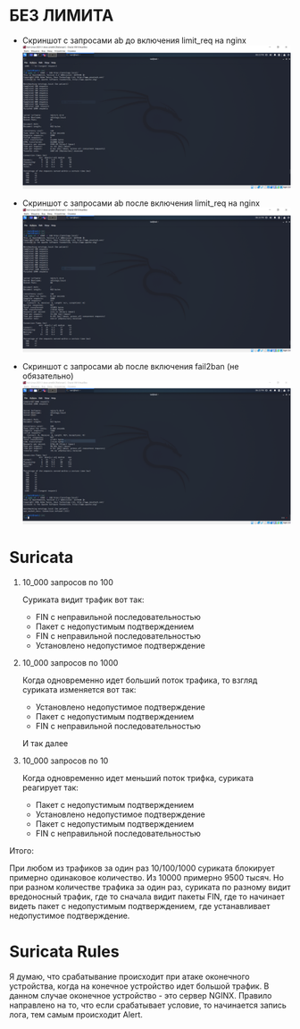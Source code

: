 # БЕЗ ЛИМИТА

* Скриншот с запросами ab до включения limit_req на nginx
![](pic/um.PNG)

* Скриншот с запросами ab после включения limit_req на nginx
![](pic/dois.PNG)

* Скриншот с запросами ab после включения fail2ban (не обязательно)
![](pic/tres.PNG)

# Suricata

1. 10_000 запросов по 100

    Суриката видит трафик вот так:
    
    * FIN с неправильной последовательностью
    * Пакет с недопустимым подтверждением
    * FIN с неправильной последовательностью
    * Установлено недопустимое подтверждение 

2. 10_000 запросов по 1000

    Когда одновременно идет больший поток трафика, то взгляд суриката изменяется вот так:

    * Установлено недопустимое подтверждение
    * Пакет с недопустимым подтверждением
    * FIN с неправильной последовательностью

    И так далее

3. 10_000 запросов по 10

    Когда одновременно идет меньший поток трифка, суриката реагирует так:
    
    * Пакет с недопустимым подтверждением
    * Установлено недопустимое подтверждение
    * Пакет с недопустимым подтверждением
    * FIN с неправильной последовательностью


Итого:

При любом из трафиков за один раз 10/100/1000 суриката блокирует примерно одинаковое количество. Из 10000 примерно 9500 тысяч. Но при разном количестве трафика за один раз, суриката по разному видит вредоносный трафик, где то сначала видит пакеты FIN, где то начинает видеть пакет с недопустимым подтверждением, где устанавливает недопустимое подтверждение.


# Suricata Rules

Я думаю, что срабатывание происходит при атаке оконечного устройства, когда на конечное устройство идет большой трафик. В данном случае оконечное устройство - это сервер NGINX. Правило направлено на то, что если срабатывает условие, то начинается запись лога, тем самым происходит Alert.